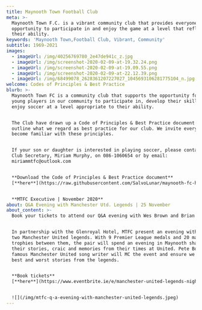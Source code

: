 ```yaml
---
title: Maynooth Town Football Club
meta: >-
  Maynooth Town F.C. is a vibrant community club that provides everyone with the
  opportunity to participate in and enjoy the game at a level that reflects
  their ability.
keywords: 'Maynooth Town,Football Club, Vibrant, Community'
subtitle: 1969-2021
images:
  - imageUrl: /img/40256769780_2e47de941c_z.jpg
  - imageUrl: /img/screenshot-2020-02-09-at-19.32.24.png
  - imageUrl: /img/screenshot-2020-02-09-at-19.09.55.png
  - imageUrl: /img/screenshot-2020-02-09-at-22.12.39.png
  - imageUrl: /img/68499078_2628361207227027_1045693106281775104_n.jpg
welcome: Codes of Principles & Best Practice
blurb: >-
  Maynooth Town FC is a community club that supports the opportunity for all
  young players in our community to participate in, develop their skills and
  enjoy soccer at a level appropriate to their ability.  


  The Club have drawn up a Code of Principles & Best Practice document to
  outline what we regard as best practice for our club. We invite everyone to
  become familiar with these principles. 


  If your son or daughter is interested in playing soccer, please contact the
  Club Secretary, Miriam Murphy, on 086-1060654 or by email:
  miriammtfc@outlook.com


  **Download the Code of Principles & Best Practice document**
  [**here**](https://raw.githubusercontent.com/SalvoLunar/maynooth-fc-hugo/master/site/static/img/mtfc-code-of-principles-and-best-practice-nov2020.pdf)**.**


  **MTFC Executive | November 2020**
about: Q&A Evening with Manchester Utd. Legends | 25 November
about_content: >-
  Book your tickets to attend our Q&A evening with Wes Brown and Brian McClair!


  In partnership with the Glenroyal Hotel, MTFC present an evening with these
  two Manchester United legends. With 9 Premier League medals and 20 major
  trophies between them, the pair will spend an evening in Maynooth sharing
  their stories, craic and memories from their times at United. Pete Boyle, the
  famous Manchester United song writer will MC the event and ensure we get the
  best and worst stories from the legends.


  **Book tickets**
  [**here**](https://www.eventbrite.ie/e/manchester-united-legends-night-with-maynooth-town-fc-tickets-185727635357?aff=ebdssbdestsearch)**!**


  ![](/img/mtfc-q-a-evening-with-manchester-united-legends.jpeg)
---
```


